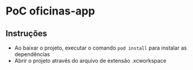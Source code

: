 # PoC oficinas-app


## Instruções

- Ao baixar o projeto, executar o comando ```pod install``` para instalar as dependências
- Abrir o projeto através do arquivo de extensão .xcworkspace
